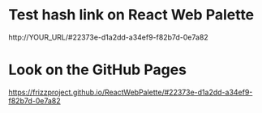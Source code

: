 # Test hash link on React Web Palette

http://YOUR_URL/#22373e-d1a2dd-a34ef9-f82b7d-0e7a82

# Look on the GitHub Pages
https://frizzproject.github.io/ReactWebPalette/#22373e-d1a2dd-a34ef9-f82b7d-0e7a82